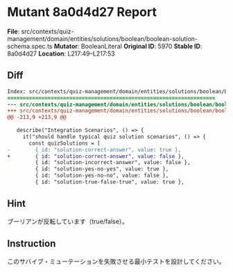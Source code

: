 # Mutant 8a0d4d27 Report

**File**: src/contexts/quiz-management/domain/entities/solutions/boolean/boolean-solution-schema.spec.ts
**Mutator**: BooleanLiteral
**Original ID**: 5970
**Stable ID**: 8a0d4d27
**Location**: L217:49–L217:53

## Diff

```diff
Index: src/contexts/quiz-management/domain/entities/solutions/boolean/boolean-solution-schema.spec.ts
===================================================================
--- src/contexts/quiz-management/domain/entities/solutions/boolean/boolean-solution-schema.spec.ts	original
+++ src/contexts/quiz-management/domain/entities/solutions/boolean/boolean-solution-schema.spec.ts	mutated #5970
@@ -213,9 +213,9 @@
 
   describe("Integration Scenarios", () => {
     it("should handle typical quiz solution scenarios", () => {
       const quizSolutions = [
-        { id: "solution-correct-answer", value: true },
+        { id: "solution-correct-answer", value: false },
         { id: "solution-incorrect-answer", value: false },
         { id: "solution-yes-no-yes", value: true },
         { id: "solution-yes-no-no", value: false },
         { id: "solution-true-false-true", value: true },
```

## Hint

ブーリアンが反転しています（true/false）。

## Instruction

このサバイブ・ミューテーションを失敗させる最小テストを設計してください。
